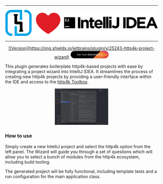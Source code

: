 <hr/>
<img src="logo.png">
<hr/>

<p align="center">
<a href="https://plugins.jetbrains.com/plugin/25243-http4k-project-wizard">![Version](https://img.shields.io/jetbrains/plugin/v/25243-http4k-project-wizard)</a>
<a href="https://plugins.jetbrains.com/plugin/25243-http4k-project-wizard"><img src="install.png" width="25%"></a>
</p>

This plugin generates boilerplate http4k-based projects with ease by integrating a project wizard into IntelliJ IDEA. It streamlines the process of creating new
http4k projects by providing a user-friendly interface within the IDE and access to the [http4k Toolbox](https://toolbox.http4k.org).

<p align="center">
<img src="screenshot1.png" width="35%">
</p>

### How to use

Simply create a new IntelliJ project and select the http4k option from the left panel. The Wizard will guide you through a set of questions which will allow you
to select a bunch of modules from the http4k ecosystem, including build tooling.

The generated project will be fully functional, including template tests and a run configuration for the main application class.

